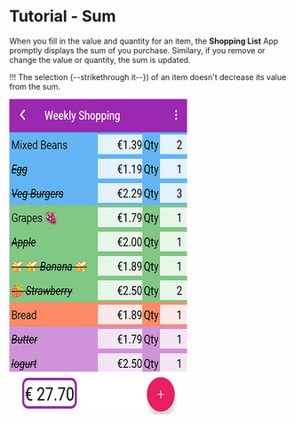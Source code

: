 # Tutorial - Sum

When you fill in the value and quantity for an item, the **Shopping List** App promptly displays the sum of you purchase. Similary, if you remove or change the value or quantity, the sum is updated.

!!! The selection {--strikethrough it--}) of an item doesn't decrease its value from the sum.

![](/images/sum_02.jpg)
